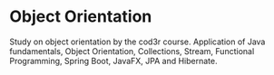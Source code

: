 # Object Orientation

Study on object orientation by the cod3r course. Application of Java fundamentals, Object Orientation, Collections, Stream, Functional Programming, Spring Boot, JavaFX, JPA and Hibernate.
